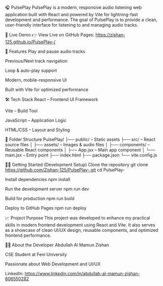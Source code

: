🎧 PulsePlay
PulsePlay is a modern, responsive audio listening web application built with React and powered by Vite for lightning-fast development and performance. The goal of PulsePlay is to provide a clean, user-friendly interface for listening to and managing audio tracks.

🚀 Live Demo
👉 View Live on GitHub Pages: https://zishan-125.github.io/PulsePlay-/

📌 Features
Play and pause audio tracks

Previous/Next track navigation

Loop & auto-play support

Modern, mobile-responsive UI

Built with Vite for optimized performance

🛠️ Tech Stack
React – Frontend UI Framework

Vite – Build Tool

JavaScript – Application Logic

HTML/CSS – Layout and Styling

📂 Folder Structure
PulsePlay/
├── public/ – Static assets
├── src/ – React source files
│ ├── assets/ – Images & audio files
│ ├── components/ – Reusable React components
│ ├── App.jsx – Main app component
│ └── main.jsx – Entry point
├── index.html
├── package.json
└── vite.config.js

🧑‍💻 Getting Started (Development Setup)
Clone the repository
git clone https://github.com/Zishan-125/PulsePlay-.git
cd PulsePlay-

Install dependencies
npm install

Run the development server
npm run dev

Build for production
npm run build

Deploy to GitHub Pages
npm run deploy

📈 Project Purpose
This project was developed to enhance my practical skills in modern frontend development using React and Vite. It also serves as a showcase of clean UI/UX design, reusable components, and optimized frontend performance.

🙋‍♂️ About the Developer
Abdullah Al Mamun Zishan

CSE Student at Feni University

Passionate about Web Development and UI/UX

LinkedIn: https://www.linkedin.com/in/abdullah-al-mamun-zishan-606550282